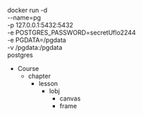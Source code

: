 docker run -d \
--name=pg \
-p 127.0.0.1:5432:5432 \
-e POSTGRES_PASSWORD=secretUflo2244 \
-e PGDATA=/pgdata \
-v /pgdata:/pgdata \
postgres



  - Course
    - chapter
      - lesson
        - lobj
          - canvas
          - frame

